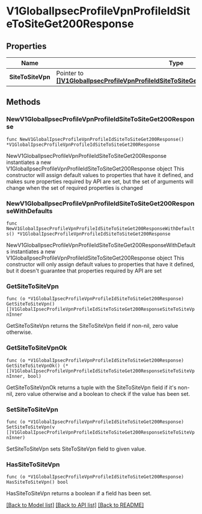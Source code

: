 # V1GlobalIpsecProfileVpnProfileIdSiteToSiteGet200Response

## Properties

Name | Type | Description | Notes
------------ | ------------- | ------------- | -------------
**SiteToSiteVpn** | Pointer to [**[]V1GlobalIpsecProfileVpnProfileIdSiteToSiteGet200ResponseSiteToSiteVpnInner**](V1GlobalIpsecProfileVpnProfileIdSiteToSiteGet200ResponseSiteToSiteVpnInner.md) |  | [optional] 

## Methods

### NewV1GlobalIpsecProfileVpnProfileIdSiteToSiteGet200Response

`func NewV1GlobalIpsecProfileVpnProfileIdSiteToSiteGet200Response() *V1GlobalIpsecProfileVpnProfileIdSiteToSiteGet200Response`

NewV1GlobalIpsecProfileVpnProfileIdSiteToSiteGet200Response instantiates a new V1GlobalIpsecProfileVpnProfileIdSiteToSiteGet200Response object
This constructor will assign default values to properties that have it defined,
and makes sure properties required by API are set, but the set of arguments
will change when the set of required properties is changed

### NewV1GlobalIpsecProfileVpnProfileIdSiteToSiteGet200ResponseWithDefaults

`func NewV1GlobalIpsecProfileVpnProfileIdSiteToSiteGet200ResponseWithDefaults() *V1GlobalIpsecProfileVpnProfileIdSiteToSiteGet200Response`

NewV1GlobalIpsecProfileVpnProfileIdSiteToSiteGet200ResponseWithDefaults instantiates a new V1GlobalIpsecProfileVpnProfileIdSiteToSiteGet200Response object
This constructor will only assign default values to properties that have it defined,
but it doesn't guarantee that properties required by API are set

### GetSiteToSiteVpn

`func (o *V1GlobalIpsecProfileVpnProfileIdSiteToSiteGet200Response) GetSiteToSiteVpn() []V1GlobalIpsecProfileVpnProfileIdSiteToSiteGet200ResponseSiteToSiteVpnInner`

GetSiteToSiteVpn returns the SiteToSiteVpn field if non-nil, zero value otherwise.

### GetSiteToSiteVpnOk

`func (o *V1GlobalIpsecProfileVpnProfileIdSiteToSiteGet200Response) GetSiteToSiteVpnOk() (*[]V1GlobalIpsecProfileVpnProfileIdSiteToSiteGet200ResponseSiteToSiteVpnInner, bool)`

GetSiteToSiteVpnOk returns a tuple with the SiteToSiteVpn field if it's non-nil, zero value otherwise
and a boolean to check if the value has been set.

### SetSiteToSiteVpn

`func (o *V1GlobalIpsecProfileVpnProfileIdSiteToSiteGet200Response) SetSiteToSiteVpn(v []V1GlobalIpsecProfileVpnProfileIdSiteToSiteGet200ResponseSiteToSiteVpnInner)`

SetSiteToSiteVpn sets SiteToSiteVpn field to given value.

### HasSiteToSiteVpn

`func (o *V1GlobalIpsecProfileVpnProfileIdSiteToSiteGet200Response) HasSiteToSiteVpn() bool`

HasSiteToSiteVpn returns a boolean if a field has been set.


[[Back to Model list]](../README.md#documentation-for-models) [[Back to API list]](../README.md#documentation-for-api-endpoints) [[Back to README]](../README.md)


